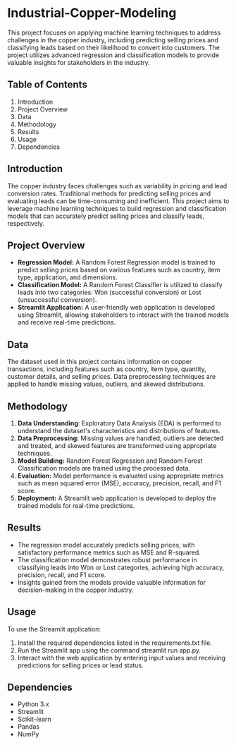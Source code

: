 # Industrial-Copper-Modeling

This project focuses on applying machine learning techniques to address challenges in the copper industry, including predicting selling prices and classifying leads based on their likelihood to convert into customers. The project utilizes advanced regression and classification models to provide valuable insights for stakeholders in the industry.

## Table of Contents
1. Introduction
2. Project Overview
3. Data
4. Methodology
5. Results
6. Usage
7. Dependencies

## Introduction
The copper industry faces challenges such as variability in pricing and lead conversion rates. Traditional methods for predicting selling prices and evaluating leads can be time-consuming and inefficient. This project aims to leverage machine learning techniques to build regression and classification models that can accurately predict selling prices and classify leads, respectively.

## Project Overview
- **Regression Model:** A Random Forest Regression model is trained to predict selling prices based on various features such as country, item type, application, and dimensions.
- **Classification Model:** A Random Forest Classifier is utilized to classify leads into two categories: Won (successful conversion) or Lost (unsuccessful conversion).
- **Streamlit Application:** A user-friendly web application is developed using Streamlit, allowing stakeholders to interact with the trained models and receive real-time predictions.

## Data
The dataset used in this project contains information on copper transactions, including features such as country, item type, quantity, customer details, and selling prices. Data preprocessing techniques are applied to handle missing values, outliers, and skewed distributions.

## Methodology
1. **Data Understanding**: Exploratory Data Analysis (EDA) is performed to understand the dataset's characteristics and distributions of features.
2. **Data Preprocessing:** Missing values are handled, outliers are detected and treated, and skewed features are transformed using appropriate techniques.
3. **Model Building:** Random Forest Regression and Random Forest Classification models are trained using the processed data.
4. **Evaluation:** Model performance is evaluated using appropriate metrics such as mean squared error (MSE), accuracy, precision, recall, and F1 score.
5. **Deployment:** A Streamlit web application is developed to deploy the trained models for real-time predictions.

## Results
- The regression model accurately predicts selling prices, with satisfactory performance metrics such as MSE and R-squared.
- The classification model demonstrates robust performance in classifying leads into Won or Lost categories, achieving high accuracy, precision, recall, and F1 score.
- Insights gained from the models provide valuable information for decision-making in the copper industry.

## Usage

To use the Streamlit application:

1. Install the required dependencies listed in the requirements.txt file.
2. Run the Streamlit app using the command streamlit run app.py.
3. Interact with the web application by entering input values and receiving predictions for selling prices or lead status.

## Dependencies
- Python 3.x
- Streamlit
- Scikit-learn
- Pandas
- NumPy
